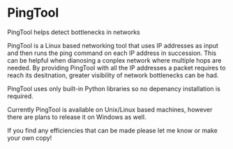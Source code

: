 # PingTool
PingTool helps detect bottlenecks in networks

PingTool is a Linux based networking tool that uses IP addresses as input and then runs the ping command on each IP address in succession.
This can be helpful when dianosing a conplex network where multiple hops are needed. By providing PingTool with all the IP addresses a packet
requires to reach its desitnation, greater visibility of network bottlenecks can be had.

PingTool uses only built-in Python libraries so no depenancy installation is required.

Currently PingTool is available on Unix/Linux based machines, however there are plans to release it on Windows as well.

If you find any efficiencies that can be made please let me know or make your own copy!
